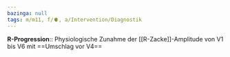 ```yaml
---
bazinga: null
tags: m/m11, f/🫀, a/Intervention/Diagnostik
---
```

**R-Progression**:: Physiologische Zunahme der [[R-Zacke]]-Amplitude von V1 bis V6 mit ==Umschlag vor V4==